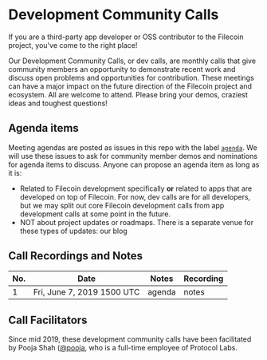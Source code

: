 # Development Community Calls

If you are a third-party app developer or OSS contributor to the Filecoin project, you've come to the right place!

Our Development Community Calls, or dev calls, are monthly calls that give community members an opportunity to demonstrate recent work and discuss open problems and opportunities for contribution. These meetings can have a major impact on the future direction of the Filecoin project and ecosystem. All are welcome to attend. Please bring your demos, craziest ideas and toughest questions!

## Agenda items

Meeting agendas are posted as issues in this repo with the label [`agenda`](https://github.com/filecoin-project/community/labels/agenda). We will use these issues to ask for community member demos and nominations for agenda items to discuss. Anyone can propose an agenda item as long as it is:
- Related to Filecoin development specifically **or** related to apps that are developed on top of Filecoin. For now, dev calls are for all developers, but we may split out core Filecoin development calls from app development calls at some point in the future.
- NOT about project updates or roadmaps. There is a separate venue for these types of updates: our blog

## Call Recordings and Notes

| No. | Date | Notes | Recording |
| --- | --- | --- | --- |
| 1 | Fri, June 7, 2019 1500 UTC | agenda | notes | video |

## Call Facilitators

Since mid 2019, these development community calls have been facilitated by Pooja Shah ([@pooja](https://github.com/pooja), who is a full-time employee of Protocol Labs.